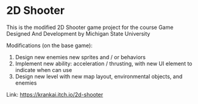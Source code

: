 # 2D Shooter
This is the modified 2D Shooter game project for the course Game Designed And Development by Michigan State University

Modifications (on the base game):
1) Design new enemies new sprites and / or behaviors
2) Implement new ability: acceleration / thrusting, with new UI element to indicate when can use
3) Design new level with new map layout, environmental objects, and enemies

Link: https://krankai.itch.io/2d-shooter
